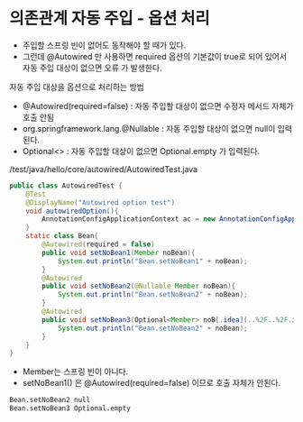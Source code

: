 
# 의존관계 자동 주입 - 옵션 처리

- 주입할 스프링 빈이 없어도 동작해야 할 때가 있다.
- 그런데 @Autowired 만 사용하면 required 옵션의 기본값이 true로 되어 있어서 자동 주입 대상이 없으면 오류
  가 발생한다.

자동 주입 대상을 옵션으로 처리하는 방법
- @Autowired(required=false) : 자동 주입할 대상이 없으면 수정자 메서드 자체가 호출 안됨
- org.springframework.lang.@Nullable : 자동 주입할 대상이 없으면 null이 입력된다.
- Optional<> : 자동 주입할 대상이 없으면 Optional.empty 가 입력된다.



/test/java/hello/core/autowired/AutowiredTest.java

```java
public class AutowiredTest {
    @Test
    @DisplayName("Autowired option test")
    void autowiredOption(){
        AnnotationConfigApplicationContext ac = new AnnotationConfigApplicationContext(Bean.class);
    }
    static class Bean{
        @Autowired(required = false)
        public void setNoBean1(Member noBean){
            System.out.println("Bean.setNoBean1" + noBean);
        }
        @Autowired
        public void setNoBean2(@Nullable Member noBean){
            System.out.println("Bean.setNoBean2" + noBean);
        }
        @Autowired
        public void setNoBean3(Optional<Member> noB[.idea](..%2F..%2F.idea)ean){
            System.out.println("Bean.setNoBean2" + noBean);
        }
    }
}
```
- Member는 스프링 빈이 아니다.
- setNoBean1() 은 @Autowired(required=false) 이므로 호출 자체가 안된다.

```txt
Bean.setNoBean2 null
Bean.setNoBean3 Optional.empty
```


